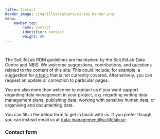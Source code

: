 ```yaml
---
title: Contact
header_image: /img/illustrations/circos_banner.png
menu:
    navbar_top:
        name: Contact
        identifier: contact
        weight: 90
---
```

&nbsp;

The SciLifeLab RDM guidelines are maintained by the SciLifeLab Data Centre and NBIS. We welcome suggestions, contributions, and questions related to the content of this site. This could include, for example, a suggestion for [a topic](/topics/) that is not currently covered. Alternatively, you can request an update or correction to particular pages.

You are also more than welcome to contact us if you want support regarding data management in your project, e.g. regarding writing data management plans, publishing data, working with sensitive human data, or organising and documenting data.

You can fill in the below form to get in touch with us. If you prefer though, you can instead email us at [data-management@scilifelab.se](mailto:data-management@scilifelab.se).

### Contact form
